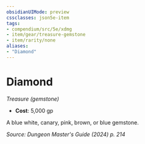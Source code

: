 ```yaml
---
obsidianUIMode: preview
cssclasses: json5e-item
tags:
- compendium/src/5e/xdmg
- item/gear/treasure-gemstone
- item/rarity/none
aliases: 
- "Diamond"
---
```

# Diamond
*Treasure (gemstone)*  


- **Cost**: 5,000 gp

A blue white, canary, pink, brown, or blue gemstone.

*Source: Dungeon Master's Guide (2024) p. 214*